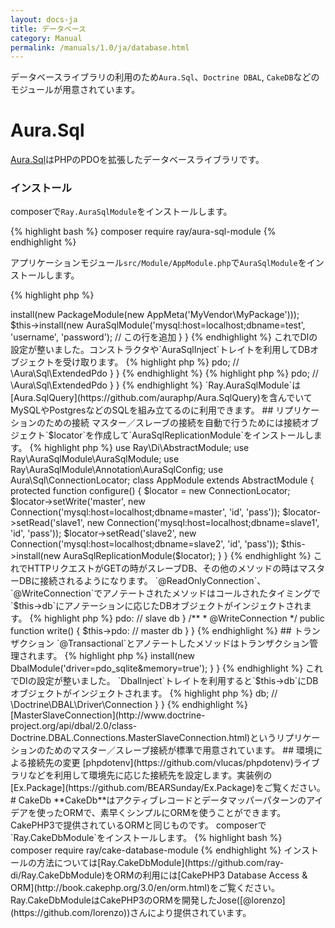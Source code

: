 ```yaml
---
layout: docs-ja
title: データベース
category: Manual
permalink: /manuals/1.0/ja/database.html
---
```


データベースライブラリの利用のため`Aura.Sql`、`Doctrine DBAL`, `CakeDB`などのモジュールが用意されています。

# Aura.Sql

[Aura.Sql](https://github.com/auraphp/Aura.Sql)はPHPのPDOを拡張したデータベースライブラリです。

### インストール

composerで`Ray.AuraSqlModule`をインストールします。

{% highlight bash %}
composer require ray/aura-sql-module
{% endhighlight %}

アプリケーションモジュール`src/Module/AppModule.php`で`AuraSqlModule`をインストールします。

{% highlight php %}
<?php
use BEAR\AppMeta\AppMeta;
use BEAR\Package\PackageModule;
use Ray\AuraSqlModule\AuraSqlModule; // この行を追加
use Ray\Di\AbstractModule;

class AppModule extends AbstractModule
{
    protected function configure()
    {
        $this->install(new PackageModule(new AppMeta('MyVendor\MyPackage')));
        $this->install(new AuraSqlModule('mysql:host=localhost;dbname=test', 'username', 'password');  // この行を追加
    }
}
{% endhighlight %}

これでDIの設定が整いました。コンストラクタや`AuraSqlInject`トレイトを利用してDBオブジェクトを受け取ります。

{% highlight php %}
<?php

use Aura\Sql\ExtendedPdoInterface;

class Index
{
    public function __construct(ExtendedPdoInterface $pdo)
    {
        return $this->pdo; // \Aura\Sql\ExtendedPdo
    }
}
{% endhighlight %}


{% highlight php %}
<?php
use Ray\AuraSqlModule\AuraSqlInject;

class Index
{
    use AuraSqlInject; 
 
    public function onGet()
    {
        return $this->pdo; // \Aura\Sql\ExtendedPdo
    }
}
{% endhighlight %}

`Ray.AuraSqlModule`は[Aura.SqlQuery](https://github.com/auraphp/Aura.SqlQuery)を含んでいてMySQLやPostgresなどのSQLを組み立てるのに利用できます。

## リプリケーションのための接続

マスター／スレーブの接続を自動で行うためには接続オブジェクト`$locator`を作成して`AuraSqlReplicationModule`をインストールします。

{% highlight php %}
use Ray\Di\AbstractModule;
use Ray\AuraSqlModule\AuraSqlModule;
use Ray\AuraSqlModule\Annotation\AuraSqlConfig;
use Aura\Sql\ConnectionLocator;

class AppModule extends AbstractModule
{
    protected function configure()
    {
        $locator = new ConnectionLocator;
        $locator->setWrite('master', new Connection('mysql:host=localhost;dbname=master', 'id', 'pass'));
        $locator->setRead('slave1',  new Connection('mysql:host=localhost;dbname=slave1', 'id', 'pass'));
        $locator->setRead('slave2',  new Connection('mysql:host=localhost;dbname=slave2', 'id', 'pass'));
        $this->install(new AuraSqlReplicationModule($locator);
    }
}

{% endhighlight %}

これでHTTPリクエストがGETの時がスレーブDB、その他のメソッドの時はマスターDBに接続されるようになります。

`@ReadOnlyConnection`、`@WriteConnection`でアノテートされたメソッドはコールされたタイミングで`$this->db`にアノテーションに応じたDBオブジェクトがインジェクトされます。

{% highlight php %}
<?php
use Ray\AuraSqlModule\Annotation\ReadOnlyConnection;  // important
use Ray\AuraSqlModule\Annotation\WriteConnection;     // important

class User
{
    public $pdo;

    /**
     * @ReadOnlyConnection
     */
    public function read()
    {
         $this->pdo: // slave db
    }

    /**
     * @WriteConnection
     */
    public function write()
    {
         $this->pdo: // master db
    }
}
{% endhighlight %}

## トランザクション

`@Transactional`とアノテートしたメソッドはトランザクション管理されます。

{% highlight php %}
<?php
use Ray\AuraSqlModule\Annotation\Transactional;

// ....
    /**
     * @Transactional
     */
    public function write()
    {
         // 例外発生したら\Ray\AuraSqlModule\Exception\RollbackExceptionに
    }
{% endhighlight %}

# Doctrine DBAL

[Doctrine DBAL](http://www.doctrine-project.org/projects/dbal.html)もデータベースの抽象化レイヤーです。

composerで`Ray.DbalModule`をインストールします。

{% highlight bash %}
composer require ray/dbal-module
{% endhighlight %}

アプリケーションモジュールで`DbalModule`をインストールします。

{% highlight php %}
<?php
use Ray\DbalModule\DbalModule;
use Ray\Di\AbstractModule;

class AppModule extends AbstractModule
{
    protected function configure()
    {
        $this->install(new DbalModule('driver=pdo_sqlite&memory=true');
    }
}
{% endhighlight %}

これでDIの設定が整いました。
`DbalInject`トレイトを利用すると`$this->db`にDBオブジェクトがインジェクトされます。

{% highlight php %}
<?php
use Ray\DbalModule\DbalInject;

class Index
{
    use DbalInject;
 
    public function onGet()
    {
        return $this->db; // \Doctrine\DBAL\Driver\Connection
    }
}
{% endhighlight %}

[MasterSlaveConnection](http://www.doctrine-project.org/api/dbal/2.0/class-Doctrine.DBAL.Connections.MasterSlaveConnection.html)というリプリケーションのためのマスター／スレーブ接続が標準で用意されています。

## 環境による接続先の変更

[phpdotenv](https://github.com/vlucas/phpdotenv)ライブラリなどを利用して環境先に応じた接続先を設定します。実装例の[Ex.Package](https://github.com/BEARSunday/Ex.Package)をご覧ください。

# CakeDb

**CakeDb**はアクティブレコードとデータマッパーパターンのアイデアを使ったORMで、素早くシンプルにORMを使うことができます。CakePHP3で提供されているORMと同じものです。

composerで`Ray.CakeDbModule`をインストールします。

{% highlight bash %}
composer require ray/cake-database-module
{% endhighlight %}

インストールの方法については[Ray.CakeDbModule](https://github.com/ray-di/Ray.CakeDbModule)をORMの利用には[CakePHP3 Database Access & ORM](http://book.cakephp.org/3.0/en/orm.html)をご覧ください。

Ray.CakeDbModuleはCakePHP3のORMを開発したJose([@lorenzo](https://github.com/lorenzo))さんにより提供されています。


